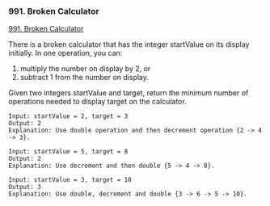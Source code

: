 ### 991. Broken Calculator
[991. Broken Calculator](https://leetcode.com/problems/broken-calculator/)

There is a broken calculator that has the integer startValue on its display initially. In one operation, you can:

1. multiply the number on display by 2, or
2. subtract 1 from the number on display.

Given two integers startValue and target, return the minimum number of operations needed to display target on the calculator.

```
Input: startValue = 2, target = 3
Output: 2
Explanation: Use double operation and then decrement operation {2 -> 4 -> 3}.
```

```
Input: startValue = 5, target = 8
Output: 2
Explanation: Use decrement and then double {5 -> 4 -> 8}.
```

```
Input: startValue = 3, target = 10
Output: 3
Explanation: Use double, decrement and double {3 -> 6 -> 5 -> 10}.
```